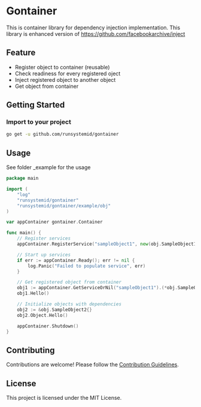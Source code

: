 # Gontainer

This is container library for dependency injection implementation. This library is enhanced version of https://github.com/facebookarchive/inject

## Feature

- Register object to container (reusable)
- Check readiness for every registered oject
- Inject registered object to another object
- Get object from container

## Getting Started

### Import to your project

```bash
go get -u github.com/runsystemid/gontainer
```

## Usage

See folder _example for the usage

```go
package main

import (
	"log"
	"runsystemid/gontainer"
	"runsystemid/gontainer/example/obj"
)

var appContainer gontainer.Container

func main() {
	// Register services
	appContainer.RegisterService("sampleObject1", new(obj.SampleObject1))

	// Start up services
	if err := appContainer.Ready(); err != nil {
		log.Panic("Failed to populate service", err)
	}

	// Get registered object from container
	obj1 := appContainer.GetServiceOrNil("sampleObject1").(*obj.SampleObject1)
	obj1.Hello()

	// Initialize objects with dependencies
	obj2 := &obj.SampleObject2{}
	obj2.Object.Hello()

	appContainer.Shutdown()
}
```

## Contributing

Contributions are welcome! Please follow the [Contribution Guidelines](CONTRIBUTION.md).

## License

This project is licensed under the MIT License.
